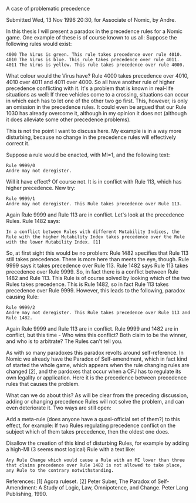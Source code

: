  A case of problematic precedence

Submitted Wed, 13 Nov 1996 20:30, for Associate of Nomic, by Andre.

In this thesis I will present a paradox in the precedence rules for a Nomic game. One example of these is of course known to us all: Suppose the following rules would exist:

    4000 The Virus is green. This rule takes precedence over rule 4010.
    4010 The Virus is blue. This rule takes precedence over rule 4011.
    4011 The Virus is yellow. This rule takes precedence over rule 4000.

What colour would the Virus have? Rule 4000 takes precedence over 4010, 4010 over 4011 and 4011 over 4000. So all have another rule of higher precedence conflicting with it. It's a problem that is known in real-life situations as well: If three vehicles come to a crossing, situations can occur in which each has to let one of the other two go first. This, however, is only an omission in the precedence rules. It could even be argued that our Rule 1030 has already overcome it, although in my opinion it does not (although it does alleviate some other precedence problems).

This is not the point I want to discuss here. My example is in a way more disturbing, because no change in the precedence rules will effectively correct it.

Suppose a rule would be enacted, with MI=1, and the following text:

    Rule 9999/0
    Andre may not deregister. 

Will it have effect? Of course not. It is in conflict with Rule 113, which has higher precedence. New try:

    Rule 9999/1
    Andre may not deregister. This Rule takes precedence over Rule 113. 

Again Rule 9999 and Rule 113 are in conflict. Let's look at the precedence Rules. Rule 1482 says:

    In a conflict between Rules with different Mutability Indices, the Rule with the higher Mutability Index takes precedence over the Rule with the lower Mutability Index. [1] 

So, at first sight this would be no problem: Rule 1482 specifies that Rule 113 still takes precedence. There is more here than meets the eye, though. Rule 9999 says it takes precedence over Rule 113. Rule 1482 says Rule 113 takes precedence over Rule 9999. So, in fact there is a conflict between Rule 1482 and Rule 113. This Rule is of course solved by looking which of the two Rules takes precedence. This is Rule 1482, so in fact Rule 113 takes precedence over Rule 9999. However, this leads to the following, paradox causing Rule:

    Rule 9999/2
    Andre may not deregister. This Rule takes precedence over Rule 113 and Rule 1482. 

Again Rule 9999 and Rule 113 are in conflict. Rule 9999 and 1482 are in conflict, but this time - Who wins this conflict? Both claim to be the winner, and who is to arbitrate? The Rules can't tell you.

As with so many paradoxes this paradox revolts around self-reference. In Nomic we already have the Paradox of Self-amendment, which in fact kind of started the whole game, which appears when the rule changing rules are changed [2], and the pardoxes that occur when a CFJ has to regulate its own legality or application. Here it is the precedence between precedence rules that causes the problem.

What can we do about this? As will be clear from the preceding discussion, adding or changing precedence Rules will not solve the problem, and can even deteriorate it. Two ways are still open:

Add a meta-rule (does anyone have a quasi-official set of them?) to this effect, for example: If two Rules regulating precedence conflict on the subject which of them takes precedence, then the oldest one does.

Disallow the creation of this kind of disturbing Rules, for example by adding a high-MI (3 seems most logical) Rule with a text like:

    Any Rule Change which would cause a Rule with an MI lower than three that claims precedence over Rule 1482 is not allowed to take place, any Rule to the contrary notwithstanding. 

References:
[1] Agora ruleset.
[2] Peter Suber, The Paradox of Self-Amendment: A Study of Logic, Law, Omnipotence, and Change. Peter Lang Publishing, 1990. 
